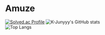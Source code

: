 # Amuze

[![Solved.ac Profile](http://mazassumnida.wtf/api/v2/generate_badge?boj=zxc4370)](https://solved.ac/zxc4370/)
![K-Junyyy's GitHub stats](https://github-readme-stats.vercel.app/api?username=A-muze&show_icons=true&theme=dracula)
<br>
![Top Langs](https://github-readme-stats.vercel.app/api/top-langs/?username=A-muze&layout=compact&theme=cobalt)
